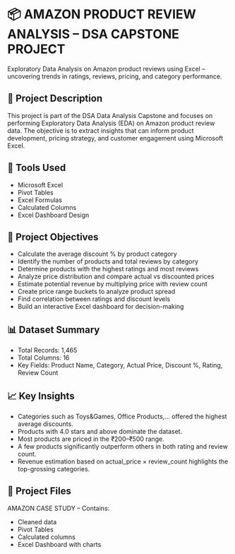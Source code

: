 # 📦   AMAZON PRODUCT REVIEW ANALYSIS – DSA CAPSTONE PROJECT
Exploratory Data Analysis on Amazon product reviews using Excel – uncovering trends in ratings, reviews, pricing, and category performance.
## 📌 Project Description
This project is part of the DSA Data Analysis Capstone and focuses on performing Exploratory Data Analysis (EDA) on Amazon product review data. The objective is to extract insights that can inform product development, pricing strategy, and customer engagement using Microsoft Excel.

## 🧰 Tools Used
* Microsoft Excel
* Pivot Tables
* Excel Formulas
* Calculated Columns
* Excel Dashboard Design
## 🎯 Project Objectives
- Calculate the average discount % by product category
- Identify the number of products and total reviews by category
- Determine products with the highest ratings and most reviews
- Analyze price distribution and compare actual vs discounted prices
- Estimate potential revenue by multiplying price with review count
- Create price range buckets to analyze product spread
- Find correlation between ratings and discount levels
- Build an interactive Excel dashboard for decision-making
## 📊 Dataset Summary
- Total Records: 1,465
- Total Columns: 16
- Key Fields: Product Name, Category, Actual Price, Discount %, Rating, Review Count
## 📈 Key Insights
- Categories such as Toys&Games, Office Products,... offered the highest average discounts.
- Products with 4.0 stars and above dominate the dataset.
- Most products are priced in the ₹200–₹500 range.
- A few products significantly outperform others in both rating and review count.
- Revenue estimation based on actual_price × review_count highlights the top-grossing categories.
## 📁 Project Files
AMAZON CASE STUDY – Contains:
* Cleaned data
* Pivot Tables
* Calculated columns
* Excel Dashboard with charts

